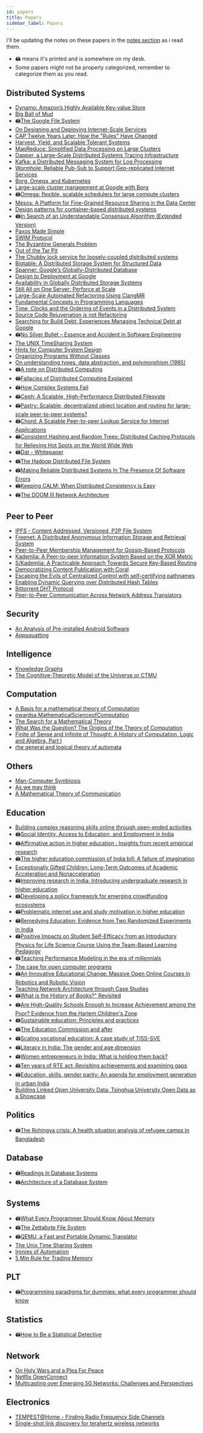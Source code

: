 ```yaml
---
id: papers
title: Papers
sidebar_label: Papers
---
```


I'll be updating the notes on these papers in the [notes section](/docs/notes/papers) as i read them.

- 🖨 means it's printed and is somewhere on my desk.
- Some papers might not be properly categorized, remember to categorize them as you read.

## Distributed Systems

- [Dynamo: Amazon’s Highly Available Key-value Store](https://s3.amazonaws.com/systemsandpapers/papers/amazon-dynamo-sosp2007.pdf)
- [Big Ball of Mud](https://s3.amazonaws.com/systemsandpapers/papers/bigballofmud.pdf)
- 🖨[The Google File System](https://s3.amazonaws.com/systemsandpapers/papers/gfs.pdf)
- [On Designing and Deploying Internet-Scale Services](https://s3.amazonaws.com/systemsandpapers/papers/hamilton.pdf)
- [CAP Twelve Years Later: How the "Rules" Have Changed](https://www.infoq.com/articles/cap-twelve-years-later-how-the-rules-have-changed/)
- [Harvest, Yield, and Scalable Tolerant Systems](https://s3.amazonaws.com/systemsandpapers/papers/FOX_Brewer_99-Harvest_Yield_and_Scalable_Tolerant_Systems.pdf)
- [MapReduce: Simplified Data Processing on Large Clusters](https://s3.amazonaws.com/systemsandpapers/papers/mapreduce.pdf)
- [Dapper, a Large-Scale Distributed Systems Tracing Infrastructure](https://s3.amazonaws.com/systemsandpapers/papers/dapper.pdf)
- [Kafka: a Distributed Messaging System for Log Processing](https://s3.amazonaws.com/systemsandpapers/papers/Kafka.pdf)
- [Wormhole: Reliable Pub-Sub to Support Geo-replicated Internet Services](https://s3.amazonaws.com/systemsandpapers/papers/wormhole.pdf)
- [Borg, Omega, and Kubernetes](https://queue.acm.org/detail.cfm?id=2898444)
- [Large-scale cluster management at Google with Borg](https://s3.amazonaws.com/systemsandpapers/papers/borg.pdf)
- 🖨[Omega: flexible, scalable schedulers for large compute clusters](https://s3.amazonaws.com/systemsandpapers/papers/omega.pdf)
- [Mesos: A Platform for Fine-Grained Resource Sharing in the Data Center](https://s3.amazonaws.com/systemsandpapers/papers/mesos.pdf)
- [Design patterns for container-based distributed systems](https://s3.amazonaws.com/systemsandpapers/papers/design-container-based-systems.pdf)
- 🖨[In Search of an Understandable Consensus Algorithm (Extended Version)](https://s3.amazonaws.com/systemsandpapers/papers/raft.pdf)
- [Paxos Made Simple](https://s3.amazonaws.com/systemsandpapers/papers/paxos-made-simple.pdf)
- [SWIM Protocol](https://s3.amazonaws.com/systemsandpapers/papers/swim.pdf)
- [The Byzantine Generals Problem](https://s3.amazonaws.com/systemsandpapers/papers/Lamport_82-The_Byzantine_Generals_Problem.pdf)
- [Out of the Tar Pit](https://s3.amazonaws.com/systemsandpapers/papers/outofthetarpit.pdf)
- [The Chubby lock service for loosely-coupled distributed systems](https://s3.amazonaws.com/systemsandpapers/papers/chubby-osdi06.pdf)
- [Bigtable: A Distributed Storage System for Structured Data](https://static.googleusercontent.com/media/research.google.com/en//archive/bigtable-osdi06.pdf)
- [Spanner: Google’s Globally-Distributed Database](https://static.googleusercontent.com/media/research.google.com/en//pubs/archive/45409.pdf)
- [Design to Deployment at Google](https://static.googleusercontent.com/media/research.google.com/en//pubs/archive/44860.pdf)
- [Availability in Globally Distributed Storage Systems](https://static.googleusercontent.com/media/research.google.com/en//pubs/archive/36737.pdf)
- [Still All on One Server: Perforce at Scale](https://static.googleusercontent.com/media/research.google.com/en//pubs/archive/39983.pdf)
- [Large-Scale Automated Refactoring Using ClangMR](https://static.googleusercontent.com/media/research.google.com/en//pubs/archive/41342.pdf)
- [Fundamental Concepts in Programming Languages](http://citeseerx.ist.psu.edu/viewdoc/download?doi=10.1.1.332.3161&rep=rep1&type=pdf)
- [Time, Clocks and the Ordering of Events in a Distributed System](https://www.microsoft.com/en-us/research/publication/time-clocks-ordering-events-distributed-system/?from=http%3A%2F%2Fresearch.microsoft.com%2Fen-us%2Fum%2Fpeople%2Flamport%2Fpubs%2Ftime-clocks.pdf)
- [Source Code Rejuvenation is not Refactoring](https://s3.amazonaws.com/systemsandpapers/papers/sofsem10.pdf)
- [Searching for Build Debt: Experiences Managing Technical Debt at Google](https://static.googleusercontent.com/media/research.google.com/en//pubs/archive/37755.pdf)
- 🖨[No Silver Bullet – Essence and Accident in Software Engineering](https://s3.amazonaws.com/systemsandpapers/papers/Frederick_Brooks_87-No_Silver_Bullet_Essence_and_Accidents_of_Software_Engineering.pdf)
- [The UNIX TimeSharing System](https://s3.amazonaws.com/systemsandpapers/papers/unix_timesharing_system.pdf)
- [Hints for Computer System Design](https://s3.amazonaws.com/systemsandpapers/papers/acrobat-17.pdf)
- [Organizing Programs Without Classes](http://bibliography.selflanguage.org/_static/organizing-programs.pdf)
- [On understanding types, data abstraction, and polymorphism (1985)](http://citeseer.ist.psu.edu/viewdoc/summary?doi=10.1.1.117.695)
- 🖨[A note on Distributed Computing](https://github.com/papers-we-love/papers-we-love/blob/master/distributed_systems/a-note-on-distributed-computing.pdf)
- 🖨[Fallacies of Distributed Computing Explained](https://www.rgoarchitects.com/Files/fallacies.pdf)
- 🖨[How Complex Systems Fail](https://web.mit.edu/2.75/resources/random/How%20Complex%20Systems%20Fail.pdf)
- 🖨[Ceph: A Scalable, High-Performance Distributed Filesyste](https://www.ssrc.ucsc.edu/Papers/weil-osdi06.pdf)
- 🖨[Pastry: Scalable, decentralized object location and routing for large-scale peer-to-peer systems?](https://www.cs.rice.edu/~druschel/publications/Pastry.pdf)
- 🖨[Chord: A Scalable Peer-to-peer Lookup Service for Internet Applications](https://pdos.csail.mit.edu/papers/chord:sigcomm01/chord_sigcomm.pdf)
- 🖨[Consistent Hashing and Random Trees: Distributed Caching Protocols for Relieving Hot Spots on the World Wide Web](https://www.akamai.com/us/en/multimedia/documents/technical-publication/consistent-hashing-and-random-trees-distributed-caching-protocols-for-relieving-hot-spots-on-the-world-wide-web-technical-publication.pdf)
- 🖨[Dat - Whitepaper](https://github.com/datprotocol/whitepaper/blob/master/dat-paper.pdf)
- 🖨[The Hadoop Distributed File System](https://storageconference.us/2010/Papers/MSST/Shvachko.pdf)
- 🖨[Making Reliable Distributed Systems In The Presence Of Software Errors](http://highscalability.com/blog/2013/4/25/paper-making-reliable-distributed-systems-in-the-presence-of.html)
- 🖨[Keeping CALM: When Distributed Consistency is Easy](https://arxiv.org/abs/1901.01930)
- 🖨[The DOOM III Network Architecture](http://mrelusive.com/publications/papers/The-DOOM-III-Network-Architecture.pdf)

## Peer to Peer

- [IPFS - Content Addressed, Versioned, P2P File System](https://arxiv.org/abs/1407.3561)
- [Freenet: A Distributed Anonymous Information Storage and Retrieval System](http://snap.stanford.edu/class/cs224w-readings/clarke00freenet.pdf)
- [Peer-to-Peer Membership Management for Gossip-Based Protocols](http://pages.saclay.inria.fr/laurent.massoulie/ieee_tocs.pdf)
- [Kademlia: A Peer-to-peer Information System Based on the XOR Metric](http://pdos.csail.mit.edu/~petar/papers/maymounkov-kademlia-lncs.pdf)
- [S/Kademlia: A Practicable Approach Towards Secure Key-Based Routing](https://web.archive.org/web/20170809130252/http://www.tm.uka.de/doc/SKademlia_2007.pdf)
- [Democratizing Content Publication with Coral](https://web.archive.org/web/20181117012712/http://www.coralcdn.org/docs/coral-nsdi04.pdf)
- [Escaping the Evils of Centralized Control with self-certifying pathnames](http://www.sigops.org/ew-history/1998/papers/mazieres.ps)
- [Enabling Dynamic Querying over Distributed Hash Tables](https://www.sciencedirect.com/science/article/abs/pii/S0743731510001735)
- [Bittorrent DHT Protocol](http://www.bittorrent.org/beps/bep_0005.html)
- [Peer-to-Peer Communication Across Network Address Translators](https://www.usenix.org/legacy/event/usenix05/tech/general/full_papers/ford/ford.pdf)

## Security

- [An Analysis of Pre-installed Android Software](https://arxiv.org/pdf/1905.02713.pdf)
- [Appsquatting](/pdf/AppSquatting20.pdf)

## Intelligence

- [Knowledge Graphs](https://arxiv.org/abs/2003.02320)
- [The Cognitive-Theoretic Model of the Universe or CTMU](http://ctmucommunity.org/wiki/)

## Computation

- [A Basis for a mathematical theory of Computation](https://web.archive.org/web/20011114002413/http://www-formal.stanford.edu/jmc/basis1.pdf)
- [owardsa MathematicalScienceofComputation](https://web.archive.org/web/20160304033326/http://citeseerx.ist.psu.edu/viewdoc/download?doi=10.1.1.79.8613&rep=rep1&type=pdf)
- [The Search for a Mathematical Theory](https://web.archive.org/web/20170425043224/http://www.princeton.edu/~hos/h593/20thcent.fin.wp.html)
- [What Was the Question? The Origins of the Theory of Computation](http://web.archive.org/web/20200328132050/https://www.princeton.edu/~hos/Mahoney/cra/cra.html)
- [Finite of Sense and Infinite of Thought: A History of Computation, Logic and Algebra, Part I](https://pron.github.io/posts/computation-logic-algebra-pt1#primary-sources)
- [rhe general and logical theory of automata](https://www.vordenker.de/ggphilosophy/jvn_the-general-and-logical-theory-of-automata.pdf)

## Others

- [Man-Computer Symbiosis](https://groups.csail.mit.edu/medg/people/psz/Licklider.html)
- [As we may think](https://www.theatlantic.com/magazine/archive/1945/07/as-we-may-think/303881/)
- [A Mathematical Theory of Communication](http://people.math.harvard.edu/~ctm/home/text/others/shannon/entropy/entropy.pdf)

## Education

- [Building complex reasoning skills online through open-ended activities](https://early.khanacademy.org/open-ended/)
- 🖨[Social Identity, Access to Education, and Employment in India](https://www.orfonline.org/research/social-identity-access-to-education-and-employment-in-india/)
- 🖨[Affirmative action in higher education : Insights from recent empirical research](https://www.orfonline.org/research/affirmative-action-in-higher-education-insights-from-recent-empirical-reserach/)
- 🖨[The higher education commission of India bill: A failure of imagination](https://www.orfonline.org/research/43521-the-higher-education-commission-of-india-bill-a-failure-of-imagination/)
- [Exceptionally Gifted Children: Long-Term Outcomes of Academic Acceleration and Nonacceleration ](https://files.eric.ed.gov/fulltext/EJ746290.pdf)
- 🖨[Improving research in India: Introducing undergraduate research in higher education](https://www.orfonline.org/research/improving-research-in-india-introducing-undergraduate-research-in-higher-education-47713/)
- 🖨[Developing a policy framework for emerging crowdfunding ecosystems](https://www.orfonline.org/research/developing-a-policy-framework-for-emerging-crowdfunding-ecosystems-52971/)
- 🖨[Problematic internet use and study motivation in higher education](https://onlinelibrary.wiley.com/doi/abs/10.1111/jcal.12414)
- 🖨[Remedying Education: Evidence from Two Randomized Experiments in India](https://www.nber.org/papers/w11904)
- 🖨[Positive Impacts on Student Self-Efficacy from an Introductory Physics for Life Science Course Using the Team-Based Learning Pedagogy](https://arxiv.org/abs/2001.07277)
- 🖨[Teaching Performance Modeling in the era of millennials](https://arxiv.org/abs/2001.08949)
- [The case for open computer programs](https://www.nature.com/articles/nature10836#Sec8)
- 🖨[An Innovative Educational Change: Massive Open Online Courses in Robotics and Robotic Vision](https://ieeexplore.ieee.org/document/7469836)
- [Teaching Network Architecture through Case Studies](https://named-data.net/wp-content/uploads/main.pdf)
- 🖨[What is the History of Books?" Revisited](https://dash.harvard.edu/handle/1/3403039)
- 🖨[Are High-Quality Schools Enough to Increase Achievement among the Poor? Evidence from the Harlem Children's Zone](https://www.aeaweb.org/articles?id=10.1257/app.3.3.158)
- 🖨[Sustainable education: Principles and practices ](https://www.aare.edu.au/data/publications/2009/rey091135.pdf)
- 🖨[The Education Commission and after](https://www.jstor.org/stable/2642267?seq=1)
- 🖨[Scaling vocational education: A case study of TISS-SVE](https://www.orfonline.org/research/scaling-vocational-education-case-study-tiss-sve/)
- 🖨[Literacy in India: The gender and age dimension](https://www.orfonline.org/research/literacy-in-india-the-gender-and-age-dimension-57150/)
- 🖨[Women entrepreneurs in India: What is holding them back?](https://www.orfonline.org/research/women-entrepreneurs-in-india-what-is-holding-them-back-55852/)
- 🖨[Ten years of RTE act: Revisiting achievements and examining gaps](https://www.orfonline.org/research/ten-years-of-rte-act-revisiting-achievements-and-examining-gaps-54066/)
- 🖨[Education, skills, gender parity: An agenda for employment generation in urban India](https://www.orfonline.org/research/education-skills-gender-parity-an-agenda-for-employment-generation-in-urban-india-54599/)
- [Building Linked Open University Data: Tsinghua University Open Data as a Showcase](https://link.springer.com/chapter/10.1007/978-3-642-29923-0_28)

## Politics

- 🖨[The Rohingya crisis: A health situation analysis of refugee camps in Bangladesh](https://www.orfonline.org/research/the-rohingya-crisis-a-health-situation-analysis-of-refugee-camps-in-bangladesh-53011/)

## Database

- 🖨[Readings in Database Systems](http://www.redbook.io/)
- 🖨[Architecture of a Database System](https://dsf.berkeley.edu/papers/fntdb07-architecture.pdf)

## Systems

- 🖨[What Every Programmer Should Know About Memory](https://people.freebsd.org/~lstewart/articles/cpumemory.pdf)
- 🖨[The Zettabyte File System](https://www.cs.hmc.edu/~rhodes/courses/cs134/sp19/readings/zfs.pdf)
- 🖨[QEMU, a Fast and Portable Dynamic Translator](http://archives.cse.iitd.ernet.in/~sbansal/csl862-virt/2010/readings/bellard.pdf)
- [The Unix Time Sharing System](https://people.eecs.berkeley.edu/~brewer/cs262/unix.pdf)
- [Ironies of Automation](https://www.ise.ncsu.edu/wp-content/uploads/2017/02/Bainbridge_1983_Automatica.pdf)
- [5 Min Rule for Trading Memory](https://www.hpl.hp.com/techreports/tandem/TR-86.1.pdf)

## PLT

- 🖨[Programming paradigms for dummies: what every programmer should know](https://blog.acolyer.org/2019/01/25/programming-paradigms-for-dummies-what-every-programmer-should-know/)

## Statistics

- 🖨[How to Be a Statistical Detective](https://onlinelibrary.wiley.com/doi/full/10.1002/pmrj.12305)

## Network

- [On Holy Wars and a Plea For Peace](https://wiki.c2.com/?OnHolyWarsAndaPleaForPeace)
- [Netflix OpenConnect](https://openconnect.netflix.com/en/)
- [Multicasting over Emerging 5G Networks: Challenges and Perspectives](https://ieeexplore.ieee.org/document/7853753)

## Electronics

- [TEMPEST@Home - Finding Radio Frequency Side Channels](https://duo.com/labs/research/finding-radio-sidechannels)
- [Single-shot link discovery for terahertz wireless networks](https://www.nature.com/articles/s41467-020-15761-4)

